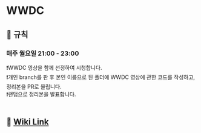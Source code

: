 # WWDC 
## 🚫 규칙
### 매주 월요일 21:00 - 23:00
❗️WWDC 영상을 함께 선정하여 시청합니다. <br>
❗️개인 branch를 판 후 본인 이름으로 된 폴더에 WWDC 영상에 관한 코드를 작성하고, 정리본을 PR로 올립니다. <br>
❗️랜덤으로 정리본을 발표합니다. <br>
<br>


## 🔗 [Wiki Link](https://github.com/TodayStudy-Developers/iOS_WWDC/wiki)
